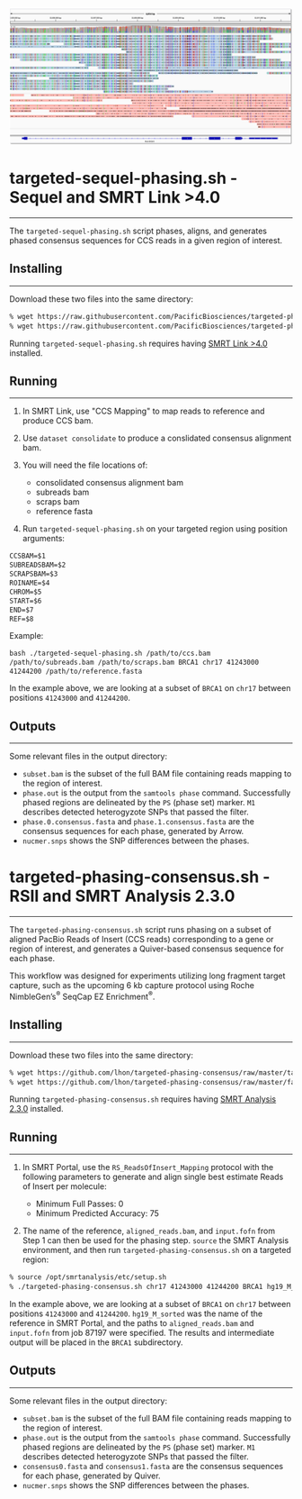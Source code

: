 ![Visualizing phasing in IGV](images/HLA-DQA1-phased-pacbio-reads.png)

# targeted-sequel-phasing.sh - Sequel and SMRT Link >4.0
-------------------------

The ``targeted-sequel-phasing.sh`` script phases, aligns, and generates phased consensus sequences for CCS reads in a given region of interest.

## Installing
----------

Download these two files into the same directory:

```sh
% wget https://raw.githubusercontent.com/PacificBiosciences/targeted-phasing-consensus/master/targeted-sequel-phasing.sh
% wget https://raw.githubusercontent.com/PacificBiosciences/targeted-phasing-consensus/master/faidx.zip
```

Running `targeted-sequel-phasing.sh` requires having [SMRT Link >4.0](http://pacbiodevnet.com) installed.

## Running
-------

1. In SMRT Link, use "CCS Mapping" to map reads to reference and produce CCS bam.

2. Use ``dataset consolidate`` to produce a conslidated consensus alignment bam.

3. You will need the file locations of:
	- consolidated consensus alignment bam
	- subreads bam
	- scraps bam
	- reference fasta

4. Run `targeted-sequel-phasing.sh` on your targeted region using position arguments:
```
CCSBAM=$1
SUBREADSBAM=$2
SCRAPSBAM=$3
ROINAME=$4
CHROM=$5
START=$6
END=$7
REF=$8
```
Example:
```
bash ./targeted-sequel-phasing.sh /path/to/ccs.bam /path/to/subreads.bam /path/to/scraps.bam BRCA1 chr17 41243000 41244200 /path/to/reference.fasta
```

In the example above, we are looking at a subset of `BRCA1` on `chr17` between positions `41243000` and `41244200`.

## Outputs
-------

Some relevant files in the output directory:

- `subset.bam` is the subset of the full BAM file containing reads mapping to the region of interest.
- `phase.out` is the output from the `samtools phase` command. Successfully phased regions are delineated by the `PS` (phase set) marker. `M1` describes detected heterogyzote SNPs that passed the filter.
- `phase.0.consensus.fasta` and `phase.1.consensus.fasta` are the consensus sequences for each phase, generated by Arrow.
- `nucmer.snps` shows the SNP differences between the phases.


# targeted-phasing-consensus.sh - RSII and SMRT Analysis 2.3.0
-------------------------

The ``targeted-phasing-consensus.sh`` script runs phasing on a subset of aligned PacBio Reads of Insert (CCS reads) corresponding to a gene or region of interest, and generates a Quiver-based consensus sequence for each phase.

This workflow was designed for experiments utilizing long fragment target capture, such as the upcoming 6 kb capture protocol using Roche NimbleGen’s<sup>&reg;</sup> SeqCap EZ Enrichment<sup>&reg;</sup>.

## Installing
----------

Download these two files into the same directory:

```sh
% wget https://github.com/lhon/targeted-phasing-consensus/raw/master/targeted-phasing-consensus.sh
% wget https://github.com/lhon/targeted-phasing-consensus/raw/master/faidx.zip
```

Running `targeted-phasing-consensus.sh` requires having [SMRT Analysis 2.3.0](http://pacbiodevnet.com) installed.

## Running
-------

1. In SMRT Portal, use the `RS_ReadsOfInsert_Mapping` protocol with the following parameters to generate and align single best estimate Reads of Insert per molecule:
   - Minimum Full Passes: 0
   - Minimum Predicted Accuracy: 75

2. The name of the reference, `aligned_reads.bam`, and `input.fofn` from Step 1 can then be used for the phasing step. `source` the SMRT Analysis environment, and then run `targeted-phasing-consensus.sh` on a targeted region:

  ```sh
% source /opt/smrtanalysis/etc/setup.sh
% ./targeted-phasing-consensus.sh chr17 41243000 41244200 BRCA1 hg19_M_sorted /opt/smrtanalysis/common/jobs/087/087197/data/aligned_reads.bam /opt/smrtanalysis/common/jobs/087/087197/input.fofn
```

  In the example above, we are looking at a subset of `BRCA1` on `chr17` between positions `41243000` and `41244200`. `hg19_M_sorted` was the name of the reference in SMRT Portal, and the paths to `aligned_reads.bam` and `input.fofn` from job 87197 were specified. The results and intermediate output will be placed in the `BRCA1` subdirectory.

## Outputs
-------

Some relevant files in the output directory:

- `subset.bam` is the subset of the full BAM file containing reads mapping to the region of interest.
- `phase.out` is the output from the `samtools phase` command. Successfully phased regions are delineated by the `PS` (phase set) marker. `M1` describes detected heterogyzote SNPs that passed the filter.
- `consensus0.fasta` and `consensus1.fasta` are the consensus sequences for each phase, generated by Quiver.
- `nucmer.snps` shows the SNP differences between the phases.
